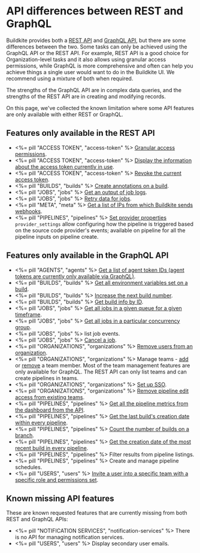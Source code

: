 # API differences between REST and GraphQL

Buildkite provides both a [REST API](/docs/apis/rest-api) and [GraphQL API](/docs/apis/graphql-api), but there are some differences between the two. Some tasks can only be achieved using the GraphQL API or the REST API. For example, REST API is a good choice for Organization-level tasks and it also allows using granular access permissions, while GraphQL is more comprehensive and often can help you achieve things a single user would want to do in the Buildkite UI. We recommend using a mixture of both when required.

The strengths of the GraphQL API are in complex data queries, and the strengths of the REST API are in creating and modifying records.

On this page, we've collected the known limitation where some API features are only available with either REST or GraphQL.

## Features only available in the REST API

- <%= pill "ACCESS TOKEN", "access-token" %> [Granular access permissions](/docs/apis/managing-api-tokens#token-scopes).
- <%= pill "ACCESS TOKEN", "access-token" %> [Display the information about the access token currently in use](/docs/apis/rest-api/access-token#get-the-current-token).
- <%= pill "ACCESS TOKEN", "access-token" %> [Revoke the current access token](/docs/apis/rest-api/access-token#revoke-the-current-token).
- <%= pill "BUILDS", "builds" %> [Create annotations on a build](/docs/apis/rest-api/annotations).
- <%= pill "JOBS", "jobs" %> [Get an output of job logs](/docs/apis/rest-api/jobs#get-a-jobs-log-output).
- <%= pill "JOBS", "jobs" %> [Retry data for jobs](/docs/apis/rest-api/jobs#retry-a-job).
- <%= pill "META", "meta" %> [Get a list of IPs from which Buildkite sends webhooks](/docs/apis/rest-api/meta#get-meta-information).
- <%= pill "PIPELINES", "pipelines" %> [Set provider properties](/docs/apis/rest-api/pipelines#provider-settings-properties) `provider_settings` allow configuring how the pipeline is triggered based on the source code provider's events; available on pipeline for all the pipeline inputs on pipeline create.

## Features only available in the GraphQL API

- <%= pill "AGENTS", "agents" %> [Get a list of agent token IDs (agent tokens are currently only available via GraphQL)](/docs/apis/graphql/cookbooks/agents#get-a-list-of-agent-token-ids).
- <%= pill "BUILDS", "builds" %> [Get all environment variables set on a build](/docs/apis/graphql/cookbooks/builds#get-all-environment-variables-set-on-a-build).
- <%= pill "BUILDS", "builds" %> [Increase the next build number](/docs/apis/graphql/cookbooks/builds#increase-the-next-build-number).
- <%= pill "BUILDS", "builds" %> [Get build info by ID](/docs/apis/graphql/cookbooks/builds#get-build-info-by-id).
- <%= pill "JOBS", "jobs" %> [Get all jobs in a given queue for a given timeframe](/docs/apis/graphql/cookbooks/jobs#get-all-jobs-in-a-given-queue-for-a-given-timeframe).
- <%= pill "JOBS", "jobs" %> [Get all jobs in a particular concurrency group](/docs/apis/graphql/cookbooks/jobs#get-all-jobs-in-a-particular-concurrency-group).
- <%= pill "JOBS", "jobs" %> list job events.
- <%= pill "JOBS", "jobs" %> [Cancel a job](/docs/apis/graphql/schemas/mutation/jobtypecommandcancel).
- <%= pill "ORGANIZATIONS", "organizations" %> [Remove users from an organization](/docs/apis/graphql/cookbooks/organizations#delete-an-organization-member).
- <%= pill "ORGANIZATIONS", "organizations" %> Manage teams - [add](/docs/apis/graphql/cookbooks/teams#add-an-existing-organization-user-to-a-team) or [remove](/docs/apis/graphql/cookbooks/teams#remove-a-team-member) a team member. Most of the team management features are only available for GraphQL. The REST API can only list teams and can create pipelines in teams.
- <%= pill "ORGANIZATIONS", "organizations" %> [Set up SSO](/docs/integrations/sso/sso-setup-with-graphql).
- <%= pill "ORGANIZATIONS", "organizations" %> [Remove pipeline edit access from existing teams](/docs/apis/graphql/cookbooks/teams#set-teams-pipeline-edit-access-to-read-only-or-build-and-read).
- <%= pill "PIPELINES", "pipelines" %> [Get all the pipeline metrics from the dashboard from the API](/docs/apis/graphql/cookbooks/pipelines#get-pipeline-metrics).
- <%= pill "PIPELINES", "pipelines" %> [Get the last build's creation date within every pipeline](/docs/apis/graphql/cookbooks/builds#get-the-creation-date-of-the-most-recent-build-in-every-pipeline).
- <%= pill "PIPELINES", "pipelines" %> [Count the number of builds on a branch](/docs/apis/graphql/cookbooks/builds#count-the-number-of-builds-on-a-branch).
- <%= pill "PIPELINES", "pipelines" %> [Get the creation date of the most recent build in every pipeline](/docs/apis/graphql/cookbooks/builds#get-the-creation-date-of-the-most-recent-build-in-every-pipeline).
- <%= pill "PIPELINES", "pipelines" %> Filter results from pipeline listings.
- <%= pill "PIPELINES", "pipelines" %> Create and manage pipeline schedules.
- <%= pill "USERS", "users" %> [Invite a user into a specific team with a specific role and permissions set](/docs/apis/graphql/cookbooks/organizations#create-a-user-add-them-to-a-team-and-set-user-permissions).

## Known missing API features

These are known requested features that are currently missing from both REST and GraphQL APIs:

- <%= pill "NOTIFICATION SERVICES", "notification-services" %> There is no API for managing notification services.
- <%= pill "USERS", "users" %> Display secondary user emails.
